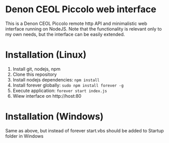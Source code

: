 # Denon CEOL Piccolo web interface

This is a Denon CEOL Piccolo remote http API and minimalistic web interface running on NodeJS. Note that the functionality is relevant only to my own needs, but the interface can be easily extended.

# Installation (Linux)

1. Install git, nodejs, npm
2. Clone this repository
3. Install nodejs dependencies: `npm install`
4. Install forever globally: `sudo npm install forever -g`
5. Execute application: `forever start index.js`
6. Wiew interface on http://host:80

# Installation (Windows)

Same as above, but instead of forever start.vbs should be added to Startup folder in Windows
